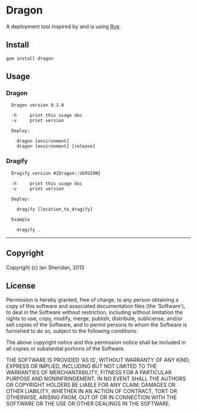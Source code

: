 # Dragon

A deployment tool inspired by and is using [Rye][1].

## Install

    gem install dragon

## Usage

### Dragon

      Dragon version 0.1.0

      -h     print this usage doc
      -v     print version

      Deploy:

        dragon [environment]
        dragon [environment] [release]

### Dragify

      Dragify version #{Dragon::VERSION}

      -h     print this usage doc
      -v     print version

      Deploy:

        dragify [location_to_dragify]

      Example

        dragify .

----

## Copyright

Copyright (c) Ian Sheridan, 2013

## License

Permission is hereby granted, free of charge, to any person obtaining a copy of this software and associated documentation files (the 'Software'), to deal in the Software without restriction, including without limitation the rights to use, copy, modify, merge, publish, distribute, sublicense, and/or sell copies of the Software, and to permit persons to whom the Software is furnished to do so, subject to the following conditions:

The above copyright notice and this permission notice shall be included in all copies or substantial portions of the Software.

THE SOFTWARE IS PROVIDED 'AS IS', WITHOUT WARRANTY OF ANY KIND, EXPRESS OR IMPLIED, INCLUDING BUT NOT LIMITED TO THE WARRANTIES OF MERCHANTABILITY, FITNESS FOR A PARTICULAR PURPOSE AND NONINFRINGEMENT. IN NO EVENT SHALL THE AUTHORS OR COPYRIGHT HOLDERS BE LIABLE FOR ANY CLAIM, DAMAGES OR OTHER LIABILITY, WHETHER IN AN ACTION OF CONTRACT, TORT OR OTHERWISE, ARISING FROM, OUT OF OR IN CONNECTION WITH THE SOFTWARE OR THE USE OR OTHER DEALINGS IN THE SOFTWARE.

[1]: https://github.com/delano/rye "Rye github"